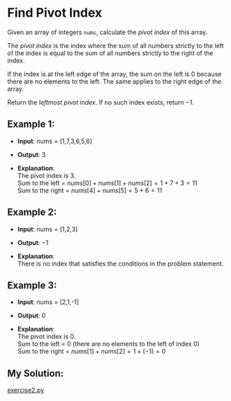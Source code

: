 # Find Pivot Index

Given an array of integers `nums`, calculate the *pivot index* of this array.

The *pivot index* is the index where the sum of all numbers strictly to the left of the index is equal to the sum of all numbers strictly to the right of the index.

If the index is at the left edge of the array, the sum on the left is $0$ because there are no elements to the left. The same applies to the right edge of the array.

Return the *leftmost pivot index*. If no such index exists, return $-1$.

## Example 1:

- **Input**: nums = [1,7,3,6,5,6]  
- **Output**: 3  

- **Explanation**:  
The pivot index is 3.  
Sum to the left = $nums[0] + nums[1] + nums[2] = 1 + 7 + 3 = 11$  
Sum to the right = $nums[4] + nums[5] = 5 + 6 = 11$

## Example 2:

- **Input**: nums = [1,2,3]  
- **Output**: $-1$  

- **Explanation**:  
There is no index that satisfies the conditions in the problem statement.

## Example 3:

- **Input**: nums = [2,1,-1]  
- **Output**: 0  

- **Explanation**:  
The pivot index is 0.  
Sum to the left = $0$ (there are no elements to the left of index 0)  
Sum to the right = $nums[1] + nums[2] = 1 + (-1) = 0$


## My Solution:
[exercise2.py](/exercises/week-1/execise2.py)